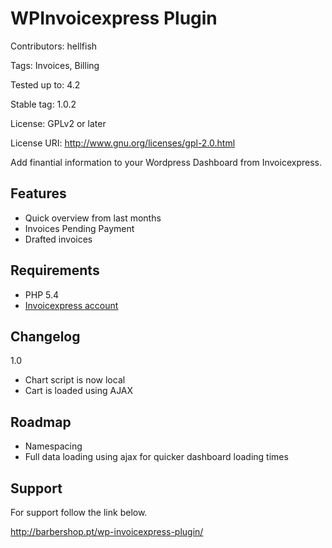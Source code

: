 # WPInvoicexpress Plugin

Contributors: hellfish

Tags: Invoices, Billing

Tested up to: 4.2

Stable tag: 1.0.2

License: GPLv2 or later

License URI: http://www.gnu.org/licenses/gpl-2.0.html

Add finantial information to your Wordpress Dashboard from Invoicexpress.

## Features

* Quick overview from last months
* Invoices Pending Payment
* Drafted invoices

## Requirements

* PHP 5.4
* [Invoicexpress account](https://www.app.invoicexpress.com/accounts/new?affiliate_token=ruicruz_amqa9&language=pt)

## Changelog 

1.0 

* Chart script is now local
* Cart is loaded using AJAX

## Roadmap

* Namespacing
* Full data loading using ajax for quicker dashboard loading times

## Support

For support follow the link below.

http://barbershop.pt/wp-invoicexpress-plugin/
